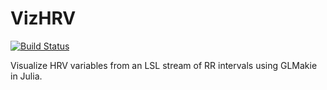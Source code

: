 # VizHRV

[![Build Status](https://github.com/abcsds/VizHRV.jl/workflows/CI/badge.svg)](https://github.com/abcsds/VizHRV.jl/actions)

Visualize HRV variables from an LSL stream of RR intervals using GLMakie in Julia.
